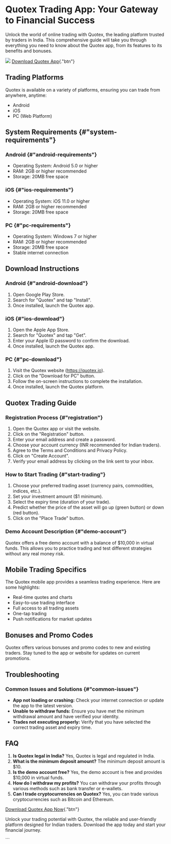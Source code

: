 

# Quotex Trading App: Your Gateway to Financial Success

Unlock the world of online trading with Quotex, the leading platform
trusted by traders in India. This comprehensive guide will take you
through everything you need to know about the Quotex app, from its
features to its benefits and bonuses.

[![](https://static.quotex.io/files/1_en/300_250.jpg)](https://traff.sbs/brokerqxsignupf)
[Download Quotex
App](\%22https://traff.sbs/quotexonelink\%22){."btn"}




## Trading Platforms

Quotex is available on a variety of platforms, ensuring you can trade
from anywhere, anytime:

-   Android
-   iOS
-   PC (Web Platform)

## System Requirements {#"system-requirements"}

### Android {#"android-requirements"}

-   Operating System: Android 5.0 or higher
-   RAM: 2GB or higher recommended
-   Storage: 20MB free space

### iOS {#"ios-requirements"}

-   Operating System: iOS 11.0 or higher
-   RAM: 2GB or higher recommended
-   Storage: 20MB free space

### PC {#"pc-requirements"}

-   Operating System: Windows 7 or higher
-   RAM: 2GB or higher recommended
-   Storage: 20MB free space
-   Stable internet connection

## Download Instructions

### Android {#"android-download"}

1.  Open Google Play Store.
2.  Search for "Quotex" and tap "Install".
3.  Once installed, launch the Quotex app.

### iOS {#"ios-download"}

1.  Open the Apple App Store.
2.  Search for "Quotex" and tap "Get".
3.  Enter your Apple ID password to confirm the download.
4.  Once installed, launch the Quotex app.

### PC {#"pc-download"}

1.  Visit the Quotex website (https://quotex.io).
2.  Click on the "Download for PC" button.
3.  Follow the on-screen instructions to complete the installation.
4.  Once installed, launch the Quotex platform.

## Quotex Trading Guide

### Registration Process {#"registration"}

1.  Open the Quotex app or visit the website.
2.  Click on the "Registration" button.
3.  Enter your email address and create a password.
4.  Choose your account currency (INR recommended for Indian traders).
5.  Agree to the Terms and Conditions and Privacy Policy.
6.  Click on "Create Account".
7.  Verify your email address by clicking on the link sent to your
    inbox.

### How to Start Trading {#"start-trading"}

1.  Choose your preferred trading asset (currency pairs, commodities,
    indices, etc.).
2.  Set your investment amount (\$1 minimum).
3.  Select the expiry time (duration of your trade).
4.  Predict whether the price of the asset will go up (green button) or
    down (red button).
5.  Click on the "Place Trade" button.

### Demo Account Description {#"demo-account"}

Quotex offers a free demo account with a balance of \$10,000 in virtual
funds. This allows you to practice trading and test different strategies
without any real money risk.

## Mobile Trading Specifics

The Quotex mobile app provides a seamless trading experience. Here are
some highlights:

-   Real-time quotes and charts
-   Easy-to-use trading interface
-   Full access to all trading assets
-   One-tap trading
-   Push notifications for market updates

## Bonuses and Promo Codes

Quotex offers various bonuses and promo codes to new and existing
traders. Stay tuned to the app or website for updates on current
promotions.

## Troubleshooting

### Common Issues and Solutions {#"common-issues"}

-   **App not loading or crashing:** Check your internet connection or
    update the app to the latest version.
-   **Unable to withdraw funds:** Ensure you have met the minimum
    withdrawal amount and have verified your identity.
-   **Trades not executing properly:** Verify that you have selected the
    correct trading asset and expiry time.

## FAQ

1.  **Is Quotex legal in India?** Yes, Quotex is legal and regulated in
    India.
2.  **What is the minimum deposit amount?** The minimum deposit amount
    is \$10.
3.  **Is the demo account free?** Yes, the demo account is free and
    provides \$10,000 in virtual funds.
4.  **How do I withdraw my profits?** You can withdraw your profits
    through various methods such as bank transfer or e-wallets.
5.  **Can I trade cryptocurrencies on Quotex?** Yes, you can trade
    various cryptocurrencies such as Bitcoin and Ethereum.

[Download Quotex App
Now](\%22https://traff.sbs/quotexonelink\%22){."btn"}

Unlock your trading potential with Quotex, the reliable and
user-friendly platform designed for Indian traders. Download the app
today and start your financial journey.

\`\`\`

